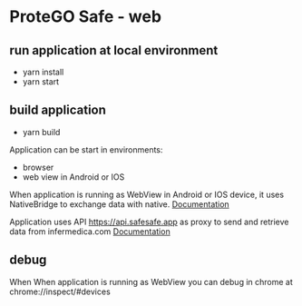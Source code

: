 # ProteGO Safe - web

## run application at local environment
- yarn install
- yarn start

## build application
- yarn build

Application can be start in environments:
 - browser
 - web view in Android or IOS

When application is running as WebView in Android or IOS device, it uses NativeBridge to exchange data with native. [Documentation](https://docs.google.com/document/d/1WLMfbxlOxuY8By32iK_ILvmVjiq24kQARDNWBNy9TV4)

Application uses API https://api.safesafe.app as proxy to send and retrieve data from infermedica.com [Documentation](https://developer.infermedica.com/docs/covid-19)

## debug
When When application is running as WebView you can debug in chrome at chrome://inspect/#devices
   